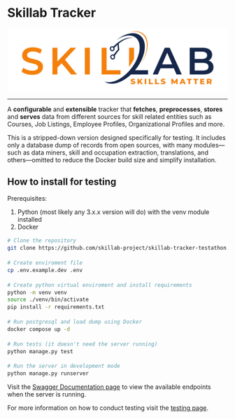 # Skillab Tracker

<img src="media/logo.png">

---

A **configurable** and **extensible** tracker that **fetches**, **preprocesses**, **stores** and **serves** data from different sources for skill related entities such as Courses, Job Listings, Employee Profiles, Organizational Profiles and more.

This is a stripped-down version designed specifically for testing. It includes only a database dump of records from open sources, with many modules—such as data miners, skill and occupation extraction, translations, and others—omitted to reduce the Docker build size and simplify installation.

## How to install for testing

Prerequisites:

1. Python (most likely any 3.x.x version will do) with the venv module installed
2. Docker

```bash
# Clone the repository
git clone https://github.com/skillab-project/skillab-tracker-testathon.git

# Create enviroment file
cp .env.example.dev .env

# Create python virtual enviroment and install requirements
python -m venv venv
source ./venv/bin/activate
pip install -r requirements.txt

# Run postgresql and load dump using Docker
docker compose up -d

# Run tests (it doesn't need the server running)
python manage.py test

# Run the server in development mode
python manage.py runserver
```

Visit the [Swagger Documentation page](http://localhost:8000/api/docs) to view the available endpoints when the server is running.

For more information on how to conduct testing visit the [testing page](docs/testing.md).
